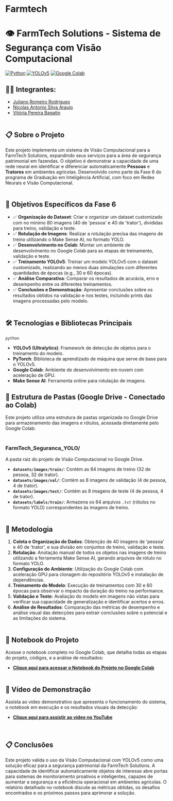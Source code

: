 # Farmtech
# 👁️ FarmTech Solutions - Sistema de Segurança com Visão Computacional

[![Python](https://img.shields.io/badge/Python-3.8%2B-blue)](https://www.python.org/)
[![YOLOv5](https://img.shields.io/badge/YOLOv5-v7.0%2B-green)](https://github.com/ultralytics/yolov5)
[![Google Colab](https://img.shields.io/badge/Google%20Colab-Notebook-orange)](https://colab.research.google.com/)

## 👨‍🎓 Integrantes: 
- <a href="https://www.linkedin.com/in/juliano-romeiro-rodrigues/">Juliano Romeiro Rodrigues</a>
- <a href="https://www.linkedin.com/in/nicolas--araujo/">Nicolas Antonio Silva Araujo</a> 
- <a href="https://www.linkedin.com/in/vitoria-bagatin-31ba88266/">Vitória Pereira Bagatin</a> 
<br><br>
## 📋 Sobre o Projeto
Este projeto implementa um sistema de Visão Computacional para a FarmTech Solutions, expandindo seus serviços para a área de segurança patrimonial em fazendas. O objetivo é demonstrar a capacidade de uma rede neural em identificar e diferenciar automaticamente **Pessoas** e **Tratores** em ambientes agrícolas. Desenvolvido como parte da Fase 6 do programa de Graduação em Inteligência Artificial, com foco em Redes Neurais e Visão Computacional.  
<br><br>
## 🎯 Objetivos Específicos da Fase 6
- ✅ **Organização do Dataset**: Criar e organizar um dataset customizado com no mínimo 80 imagens (40 de 'pessoa' e 40 de 'trator'), divididas para treino, validação e teste.
- ✅ **Rotulação de Imagens**: Realizar a rotulação precisa das imagens de treino utilizando o Make Sense AI, no formato YOLO.
- ✅ **Desenvolvimento no Colab**: Montar um ambiente de desenvolvimento no Google Colab para as etapas de treinamento, validação e teste.
- ✅ **Treinamento YOLOv5**: Treinar um modelo YOLOv5 com o dataset customizado, realizando ao menos duas simulações com diferentes quantidades de épocas (e.g., 30 e 60 épocas).
- ✅ **Análise Comparativa**: Comparar os resultados de acurácia, erro e desempenho entre os diferentes treinamentos.
- ✅ **Conclusões e Demonstração**: Apresentar conclusões sobre os resultados obtidos na validação e nos testes, incluindo prints das imagens processadas pelo modelo.
<br><br>
## 🛠️ Tecnologias e Bibliotecas Principais
```python```  
* **YOLOv5 (Ultralytics)**: Framework de detecção de objetos para o treinamento do modelo.
* **PyTorch**: Biblioteca de aprendizado de máquina que serve de base para o YOLOv5.
* **Google Colab**: Ambiente de desenvolvimento em nuvem com aceleração de GPU.
* **Make Sense AI**: Ferramenta online para rotulação de imagens.

## 📁 Estrutura de Pastas (Google Drive - Conectado ao Colab)
Este projeto utiliza uma estrutura de pastas organizada no Google Drive para armazenamento das imagens e rótulos, acessada diretamente pelo Google Colab:

### <br>FarmTech_Seguranca_YOLO/<br>
A pasta raiz do projeto de Visão Computacional no Google Drive.

* <b>`datasets/images/train/`</b>: Contém as 64 imagens de treino (32 de pessoa, 32 de trator).
* <b>`datasets/images/val/`</b>: Contém as 8 imagens de validação (4 de pessoa, 4 de trator).
* <b>`datasets/images/test/`</b>: Contém as 8 imagens de teste (4 de pessoa, 4 de trator).
* <b>`datasets/labels/train/`</b>: Armazena os 64 arquivos `.txt` (rótulos no formato YOLO) correspondentes às imagens de treino.
<br><br>
## 🚀 Metodologia
1.  **Coleta e Organização de Dados**: Obtenção de 40 imagens de 'pessoa' e 40 de 'trator', e sua divisão em conjuntos de treino, validação e teste.
2.  **Rotulação**: Anotação manual de todos os objetos nas imagens de treino utilizando a ferramenta Make Sense AI, gerando arquivos de rótulo no formato YOLO.
3.  **Configuração do Ambiente**: Utilização do Google Colab com aceleração GPU para clonagem do repositório YOLOv5 e instalação de dependências.
4.  **Treinamento do Modelo**: Execução de treinamentos com 30 e 60 épocas para observar o impacto da duração do treino na performance.
5.  **Validação e Teste**: Avaliação do modelo em imagens não vistas para verificar sua capacidade de generalização e identificar acertos e erros.
6.  **Análise de Resultados**: Comparação das métricas de desempenho e análise visual das detecções para extrair conclusões sobre o potencial e as limitações do sistema.
<br><br>
## 🔗 Notebook do Projeto
Acesse o notebook completo no Google Colab, que detalha todas as etapas do projeto, códigos, e a análise de resultados:

* **[Clique aqui para acessar o Notebook do Projeto no Google Colab](https://colab.research.google.com/drive/1ej8q-2pIt8EDoVe-M20vaia2Z4yPyrq4?usp=sharing)**
<br><br>
## 🎥 Vídeo de Demonstração
Assista ao vídeo demonstrativo que apresenta o funcionamento do sistema, o notebook em execução e os resultados visuais da detecção:

* **[Clique aqui para assistir ao vídeo no YouTube](https://youtu.be/9tWfZ0DzB34)**    
<br><br>
## 📋 Conclusões
Este projeto valida o uso da Visão Computacional com YOLOv5 como uma solução eficaz para a segurança patrimonial da FarmTech Solutions. A capacidade de identificar automaticamente objetos de interesse abre portas para sistemas de monitoramento proativos e inteligentes, capazes de aumentar a segurança e a eficiência operacional em ambientes agrícolas. O relatório detalhado no notebook discute as métricas obtidas, os desafios encontrados e os próximos passos para aprimorar a solução.
